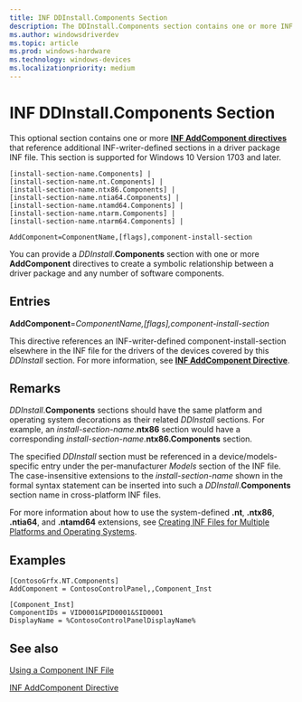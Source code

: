 ```yaml
---
title: INF DDInstall.Components Section
description: The DDInstall.Components section contains one or more INF AddComponent directives that reference additional INF-writer-defined sections in a driver package INF file.
ms.author: windowsdriverdev
ms.topic: article
ms.prod: windows-hardware
ms.technology: windows-devices
ms.localizationpriority: medium
---
```


# INF DDInstall.Components Section

This optional section contains one or more [**INF AddComponent directives**](inf-addcomponent-directive.md) that reference additional INF-writer-defined sections in a driver package INF file.  This section is supported for Windows 10 Version 1703 and later.

```
[install-section-name.Components] |
[install-section-name.nt.Components] |
[install-section-name.ntx86.Components] |
[install-section-name.ntia64.Components] |
[install-section-name.ntamd64.Components] |
[install-section-name.ntarm.Components] |
[install-section-name.ntarm64.Components] |
 
AddComponent=ComponentName,[flags],component-install-section
```

You can provide a *DDInstall*.**Components** section with one or more **AddComponent** directives to create a symbolic relationship between a driver package and any number of software components.

## Entries

**AddComponent**=*ComponentName,[flags],component-install-section*

This directive references an INF-writer-defined component-install-section elsewhere in the INF file for the drivers of the devices covered by this *DDInstall* section.  For more information, see [**INF AddComponent Directive**](inf-addcomponent-directive.md).

## Remarks

*DDInstall*.**Components** sections should have the same platform and operating system decorations as their related *DDInstall* sections.  For example, an *install-section-name*.**ntx86** section would have a corresponding *install-section-name*.**ntx86.Components** section.

The specified *DDInstall* section must be referenced in a device/models-specific entry under the per-manufacturer *Models* section of the INF file.  The case-insensitive extensions to the *install-section-name* shown in the formal syntax statement can be inserted into such a *DDInstall*.**Components** section name in cross-platform INF files.

For more information about how to use the system-defined **.nt**, **.ntx86**, **.ntia64**, and **.ntamd64** extensions, see [Creating INF Files for Multiple Platforms and Operating Systems](creating-inf-files-for-multiple-platforms-and-operating-systems.md).

## Examples

```
[ContosoGrfx.NT.Components]
AddComponent = ContosoControlPanel,,Component_Inst

[Component_Inst]
ComponentIDs = VID0001&PID0001&SID0001
DisplayName = %ContosoControlPanelDisplayName%
```

## See also

[Using a Component INF File](using-a-component-inf-file.md)

[INF AddComponent Directive](inf-addcomponent-directive.md)
